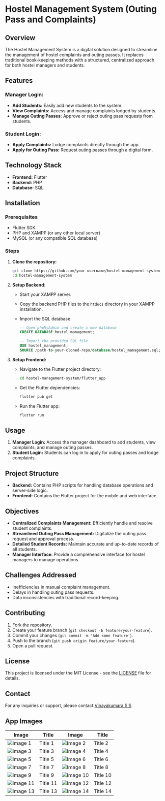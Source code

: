 # Hostel Management System (Outing Pass and Complaints)

## Overview

The Hostel Management System is a digital solution designed to streamline the management of hostel complaints and outing passes. It replaces traditional book-keeping methods with a structured, centralized approach for both hostel managers and students.

## Features

### Manager Login:
- **Add Students:** Easily add new students to the system.
- **View Complaints:** Access and manage complaints lodged by students.
- **Manage Outing Passes:** Approve or reject outing pass requests from students.

### Student Login:
- **Apply Complaints:** Lodge complaints directly through the app.
- **Apply for Outing Pass:** Request outing passes through a digital form.

## Technology Stack

- **Frontend:** Flutter
- **Backend:** PHP
- **Database:** SQL

## Installation

### Prerequisites

- Flutter SDK
- PHP and XAMPP (or any other local server)
- MySQL (or any compatible SQL database)

### Steps

1. **Clone the repository:**

    ```bash
    git clone https://github.com/your-username/hostel-management-system.git
    cd hostel-management-system
    ```

2. **Setup Backend:**

    - Start your XAMPP server.
    - Copy the backend PHP files to the `htdocs` directory in your XAMPP installation.
    - Import the SQL database:

        ```sql
        -- Open phpMyAdmin and create a new database
        CREATE DATABASE hostel_management;

        -- Import the provided SQL file
        USE hostel_management;
        SOURCE /path-to-your-cloned-repo/database/hostel_management.sql;
        ```

3. **Setup Frontend:**

    - Navigate to the Flutter project directory:

        ```bash
        cd hostel-management-system/flutter_app
        ```

    - Get the Flutter dependencies:

        ```bash
        flutter pub get
        ```

    - Run the Flutter app:

        ```bash
        flutter run
        ```

## Usage

1. **Manager Login:** Access the manager dashboard to add students, view complaints, and manage outing passes.
2. **Student Login:** Students can log in to apply for outing passes and lodge complaints.

## Project Structure

- **Backend:** Contains PHP scripts for handling database operations and server-side logic.
- **Frontend:** Contains the Flutter project for the mobile and web interface.

## Objectives

- **Centralized Complaints Management:** Efficiently handle and resolve student complaints.
- **Streamlined Outing Pass Management:** Digitalize the outing pass request and approval process.
- **Detailed Student Records:** Maintain accurate and up-to-date records of all students.
- **Manager Interface:** Provide a comprehensive interface for hostel managers to manage operations.

## Challenges Addressed

- Inefficiencies in manual complaint management.
- Delays in handling outing pass requests.
- Data inconsistencies with traditional record-keeping.

## Contributing

1. Fork the repository.
2. Create your feature branch (`git checkout -b feature/your-feature`).
3. Commit your changes (`git commit -m 'Add some feature'`).
4. Push to the branch (`git push origin feature/your-feature`).
5. Open a pull request.

## License

This project is licensed under the MIT License - see the [LICENSE](LICENSE) file for details.

## Contact

For any inquiries or support, please contact [Vinayakumara S S](mailto:vinaykumarss904@gmail.com).

## App Images

| Image | Title | Image | Title |
|-------|-------|-------|-------|
| ![Image 1](https://github.com/vinaya-kumaraSS/hostel_management/blob/main/student%20login.png) | Title 1 | ![Image 2](https://github.com/vinaya-kumaraSS/hostel_management/blob/main/student%20landing.png) | Title 2 |
| ![Image 3](https://github.com/vinaya-kumaraSS/hostel_management/blob/main/student%20login.png) | Title 3 | ![Image 4](path/to/image4.png) | Title 4 |
| ![Image 5](path/to/image5.png) | Title 5 | ![Image 6](path/to/image6.png) | Title 6 |
| ![Image 7](path/to/image7.png) | Title 7 | ![Image 8](path/to/image8.png) | Title 8 |
| ![Image 9](path/to/image9.png) | Title 9 | ![Image 10](path/to/image10.png) | Title 10 |
| ![Image 11](path/to/image11.png) | Title 11 | ![Image 12](path/to/image12.png) | Title 12 |
| ![Image 13](path/to/image13.png) | Title 13 | ![Image 14](path/to/image14.png) | Title 14 |
